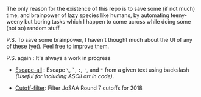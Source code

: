 The only reason for the existence of this repo is to save some (if not much) time, and brainpower of lazy species like humans, by automating teeny-weeny but boring tasks which I happen to come across while doing some (not so) random stuff.

P.S. To save some brainpower, I haven't thought much about the UI of any of these (yet). Feel free to improve them.

P.S. again : It's always a work in progress

- [Escape-all](https://deutranium.github.io/Automate-the-boring-stuff/Escape-all/) : Escape `\`, `` ` ``, `:`, `'`, and `"` from a given text using backslash *(Useful for including ASCII art in code)*.

- [Cutoff-filter](https://deutranium.github.io/Automate-the-boring-stuff/Cutoff-filter/): Filter JoSAA Round 7 cutoffs for 2018
